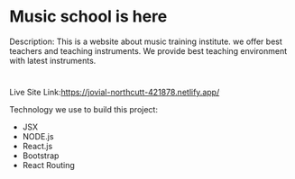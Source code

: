 # Music school is here

Description:
This is a website about music training institute.
we offer best teachers and teaching instruments.
We provide best teaching environment with latest instruments.

#

Live Site Link:https://jovial-northcutt-421878.netlify.app/

Technology we use to build this project:

- JSX
- NODE.js
- React.js
- Bootstrap
- React Routing
